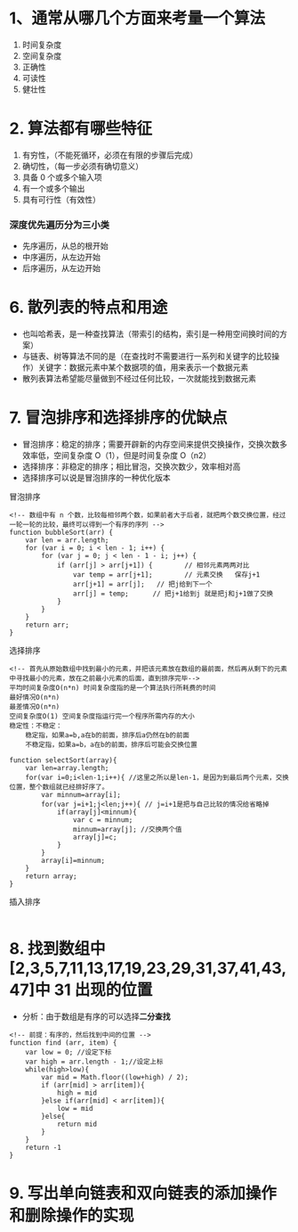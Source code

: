 # 1、通常从哪几个方面来考量一个算法

1. 时间复杂度
2. 空间复杂度
3. 正确性
4. 可读性
5. 健壮性

# 2. 算法都有哪些特征

1. 有穷性，（不能死循环，必须在有限的步骤后完成）
2. 确切性，（每一步必须有确切意义）
3. 具备 0 个或多个输入项
4. 有一个或多个输出
5. 具有可行性（有效性）

### 深度优先遍历分为三小类

- 先序遍历，从总的根开始
- 中序遍历，从左边开始
- 后序遍历，从左边开始
# 6. 散列表的特点和用途

- 也叫哈希表，是一种查找算法（带索引的结构，索引是一种用空间换时间的方案）
- 与链表、树等算法不同的是（在查找时不需要进行一系列和关键字的比较操作）关键字：数据元素中某个数据项的值，用来表示一个数据元素
- 散列表算法希望能尽量做到不经过任何比较，一次就能找到数据元素

# 7. 冒泡排序和选择排序的优缺点

- 冒泡排序：稳定的排序；需要开辟新的内存空间来提供交换操作，交换次数多效率低，空间复杂度 O（1），但是时间复杂度 O（n2）
- 选择排序：非稳定的排序；相比冒泡，交换次数少，效率相对高
- 选择排序可以说是冒泡排序的一种优化版本

冒泡排序

```
<!-- 数组中有 n 个数，比较每相邻两个数，如果前者大于后者，就把两个数交换位置，经过一轮一轮的比较，最终可以得到一个有序的序列 -->
function bubbleSort(arr) {   
    var len = arr.length;   
    for (var i = 0; i < len - 1; i++) {   
        for (var j = 0; j < len - 1 - i; j++) {   
            if (arr[j] > arr[j+1]) {        // 相邻元素两两对比   
                var temp = arr[j+1];        // 元素交换   保存j+1
                arr[j+1] = arr[j];   // 把j给到下一个
                arr[j] = temp;      // 把j+1给到j 就是把j和j+1做了交换
            }   
        }   
    }   
    return arr;   
}

```

选择排序

```
<!-- 首先从原始数组中找到最小的元素，并把该元素放在数组的最前面，然后再从剩下的元素中寻找最小的元素，放在之前最小元素的后面，直到排序完毕-->
平均时间复杂度O(n*n) 时间复杂度指的是一个算法执行所耗费的时间
最好情况O(n*n) 
最差情况O(n*n)
空间复杂度O(1) 空间复杂度指运行完一个程序所需内存的大小
稳定性：不稳定：
    稳定指，如果a=b,a在b的前面，排序后a仍然在b的前面
    不稳定指，如果a=b，a在b的前面，排序后可能会交换位置

function selectSort(array){
    var len=array.length;
    for(var i=0;i<len-1;i++){ //这里之所以是len-1，是因为到最后两个元素，交换位置，整个数组就已经排好序了。
        var minnum=array[i];
        for(var j=i+1;j<len;j++){ // j=i+1是把与自己比较的情况给省略掉
            if(array[j]<minnum){
                var c = minnum;
                minnum=array[j]; //交换两个值
                array[j]=c;
            }
        }
        array[i]=minnum;
    }
    return array;
}

```
插入排序
```

```
# 8. 找到数组中[2,3,5,7,11,13,17,19,23,29,31,37,41,43,47]中 31 出现的位置

- 分析：由于数组是有序的可以选择**二分查找**

```
<!-- 前提：有序的，然后找到中间的位置 -->
function find (arr, item) {
    var low = 0; //设定下标
    var high = arr.length - 1;//设定上标
    while(high>low){
        var mid = Math.floor((low+high) / 2);
        if (arr[mid] > arr[item]){
            high = mid
        }else if(arr[mid] < arr[item]){
            low = mid
        }else{
            return mid
        }
    }
    return -1
}
```
# 9. 写出单向链表和双向链表的添加操作和删除操作的实现

